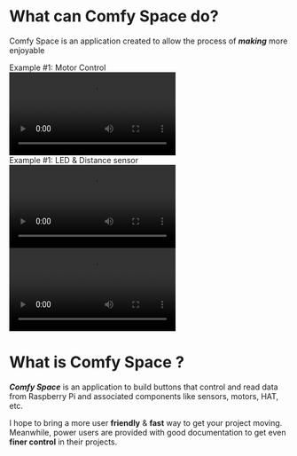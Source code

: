 # What can Comfy Space do?

Comfy Space is an application created to allow the process of ***making*** more enjoyable<br>

Example #1: Motor Control<br>
<video width = "300" controls><source src="assets/robotWithWheelsDemo.MP4"></video><br>
Example #1: LED & Distance sensor<br>
<video width = "300" controls><source src="assets/LEDdemo.MP4"></video>
<video width = "300" controls><source src="assets/distanceSensorDemo.MP4"></video>

# What is Comfy Space ?

***Comfy Space*** is an application to build buttons that control and read data from Raspberry Pi and associated components like sensors, motors, HAT, etc.

I hope to bring a more user **friendly** & **fast** way to get your project moving. Meanwhile, power users are provided with good documentation to get even **finer control** in their projects.
